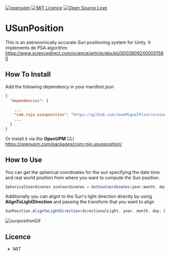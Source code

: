 [![openupm](https://img.shields.io/npm/v/com.rojo.usunposition?label=openupm&registry_uri=https://package.openupm.com)](https://openupm.com/packages/com.rojo.usunposition/) [![MIT Licence](https://badges.frapsoft.com/os/mit/mit.svg?v=103)](https://opensource.org/licenses/mit-license.php) [![Open Source Love](https://badges.frapsoft.com/os/v1/open-source.svg?v=103)](https://github.com/ellerbrock/open-source-badges/)


# USunPosition

This is an astronomically accurate Sun positioning system for Unity. It implements de PSA algorithm: https://www.sciencedirect.com/science/article/abs/pii/S0038092X00001560


## How To Install

Add the following dependency in your manifest.json
``` json
{
  "dependencies": {
      
    ...
    "com.rojo.usunposition": "https://github.com/JoseMiguelPizarro/usunposition.git"
    ...
  }
}
```

Or install it via the <b>OpenUPM</b> CLI https://openupm.com/packages/com.rojo.usunposition/

## How to Use

You can get the spherical coordinates for the sun specifying the date time and real world position from where you want to compute the Sun position.

``` cs
SphericalCoordinates sunCoordinates = GetSunCoordinates(year,month, day, hour, longitude, latitude);
```

Additionally you can alignt to the Sun's light direction directly by using <b>AlignToLightDirection</b> and passing the transform that you want to align

``` cs
SunPosition.AlignToLightDirection(directionalLight, year, month, day, hour, latitude, longitude);
```

![sunpositionGif](https://s2.gifyu.com/images/sunposition.gif)

## Licence

* MIT